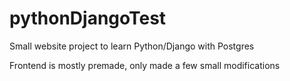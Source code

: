 # pythonDjangoTest

Small website project to learn Python/Django with Postgres

Frontend is mostly premade, only made a few small modifications
